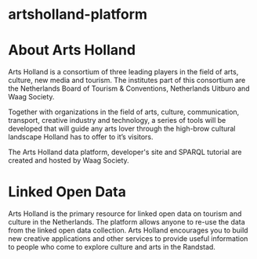 # artsholland-platform

# About Arts Holland

Arts Holland is a consortium of three leading players in the field of arts, culture, new media and tourism. The institutes part of this consortium are the Netherlands Board of Tourism & Conventions, Netherlands Uitburo and Waag Society.

Together with organizations in the field of arts, culture, communication, transport, creative industry and technology, a series of tools will be developed that will guide any arts lover through the high-brow cultural landscape Holland has to offer to it’s visitors.

The Arts Holland data platform, developer's site and SPARQL tutorial are created and hosted by Waag Society.

# Linked Open Data

Arts Holland is the primary resource for linked open data on tourism and culture in the Netherlands. The platform allows anyone to re-use the data from the linked open data collection. Arts Holland encourages you to build new creative applications and other services to provide useful information to people who come to explore culture and arts in the Randstad.
